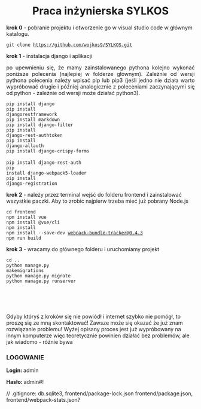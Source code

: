 <h1 align="center">Praca inżynierska SYLKOS</h1>

<p><b> krok 0</b> - pobranie projektu i otworzenie go w visual studio code w głównym katalogu.</p>

<code>git clone https://github.com/wojkos9/SYLKOS.git</code>

<p><b> krok 1</b> - instalacja django i aplikacji <p>
<p align="justify"> po upewnieniu się, że mamy zainstalowanego pythona kolejno wykonać poniższe polecenia (najlepiej w folderze głównym). Zależnie od wersji pythona polecenia należy wpisać pip lub pip3 (jeśli jedno nie działa warto wypróbować drugie i później analogicznie z poleceniami zaczynającymi się od python - zależnie od wersji może działać python3). </p>

<code>pip install django</code><br>
<code>pip install djangorestframework</code><br>
<code>pip install markdown</code><br>
<code>pip install django-filter</code><br>
<code>pip install django-rest-authtoken</code><br>
<code>pip install django-allauth</code><br>
<code>pip install django-crispy-forms </code><br>
<code>pip install django-rest-auth</code><br>
<code>pip install django-webpack5-loader</code><br>
<code>pip install django-registration</code><br>

<p><b> krok 2</b> - należy przez terminal wejść do folderu frontend i zainstalować wszystkie paczki. Aby to zrobic najpierw trzeba mieć już pobrany Node.js </p> 

<code>cd frontend </code><br>
<code>npm install vue</code><br>
<code>npm install @vue/cli</code><br>
<code>npm install</code><br>
<code>npm install --save-dev webpack-bundle-tracker@0.4.3</code><br>
<code>npm run build</code><br>

<p><b>krok 3</b> - wracamy do głównego folderu i uruchomiamy projekt</p>

<code>cd ..</code><br>
<code>python manage.py makemigrations</code><br>
<code>python manage.py migrate</code><br>
<code>python manage.py runserver</code><br>

<br><br><br>
<p>Gdyby któryś z kroków się nie powiódł i internet szybko nie pomógł, to proszę się ze mną skontaktować! Zawsze może się okazać że już znam rozwiązanie problemu! Wyżej opisany proces jest już wypróbowany na innym komputerze więc teoretycznie powinien działać bez problemów, ale jak wiadomo - różnie bywa</p>

<h3>LOGOWANIE</h3>
<p><b>Login: </b> admin</p>
<p><b>Hasło: </b> admin#!</p>

// .gitignore: db.sqlite3, frontend/package-lock.json frontend/package.json, frontend/webpack-stats.json?

